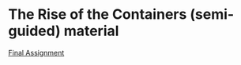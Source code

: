 # The Rise of the Containers (semi-guided) material

[Final Assignment](https://github.com/twlabs/ROTC-semi-guided-material/tree/main/final_assignment)
